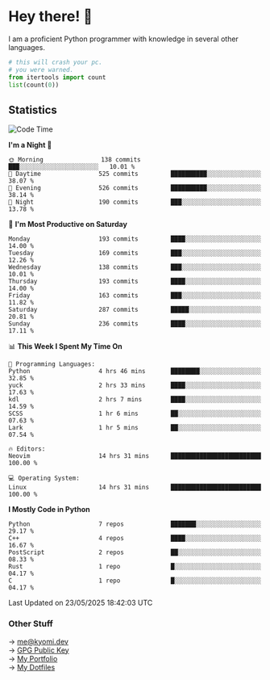 # Hey there! 👋

I am a proficient Python programmer with knowledge in several other languages.

```py
# this will crash your pc.
# you were warned.
from itertools import count
list(count(0))
```

## Statistics
<!--START_SECTION:waka-->
![Code Time](http://img.shields.io/badge/Code%20Time-1%2C801%20hrs%2054%20mins-blue)

**I'm a Night 🦉** 

```text
🌞 Morning                138 commits         ███░░░░░░░░░░░░░░░░░░░░░░   10.01 % 
🌆 Daytime                525 commits         ██████████░░░░░░░░░░░░░░░   38.07 % 
🌃 Evening                526 commits         ██████████░░░░░░░░░░░░░░░   38.14 % 
🌙 Night                  190 commits         ███░░░░░░░░░░░░░░░░░░░░░░   13.78 % 
```
📅 **I'm Most Productive on Saturday** 

```text
Monday                   193 commits         ████░░░░░░░░░░░░░░░░░░░░░   14.00 % 
Tuesday                  169 commits         ███░░░░░░░░░░░░░░░░░░░░░░   12.26 % 
Wednesday                138 commits         ███░░░░░░░░░░░░░░░░░░░░░░   10.01 % 
Thursday                 193 commits         ████░░░░░░░░░░░░░░░░░░░░░   14.00 % 
Friday                   163 commits         ███░░░░░░░░░░░░░░░░░░░░░░   11.82 % 
Saturday                 287 commits         █████░░░░░░░░░░░░░░░░░░░░   20.81 % 
Sunday                   236 commits         ████░░░░░░░░░░░░░░░░░░░░░   17.11 % 
```


📊 **This Week I Spent My Time On** 

```text
💬 Programming Languages: 
Python                   4 hrs 46 mins       ████████░░░░░░░░░░░░░░░░░   32.85 % 
yuck                     2 hrs 33 mins       ████░░░░░░░░░░░░░░░░░░░░░   17.63 % 
kdl                      2 hrs 7 mins        ████░░░░░░░░░░░░░░░░░░░░░   14.59 % 
SCSS                     1 hr 6 mins         ██░░░░░░░░░░░░░░░░░░░░░░░   07.63 % 
Lark                     1 hr 5 mins         ██░░░░░░░░░░░░░░░░░░░░░░░   07.54 % 

🔥 Editors: 
Neovim                   14 hrs 31 mins      █████████████████████████   100.00 % 

💻 Operating System: 
Linux                    14 hrs 31 mins      █████████████████████████   100.00 % 
```

**I Mostly Code in Python** 

```text
Python                   7 repos             ███████░░░░░░░░░░░░░░░░░░   29.17 % 
C++                      4 repos             ████░░░░░░░░░░░░░░░░░░░░░   16.67 % 
PostScript               2 repos             ██░░░░░░░░░░░░░░░░░░░░░░░   08.33 % 
Rust                     1 repo              █░░░░░░░░░░░░░░░░░░░░░░░░   04.17 % 
C                        1 repo              █░░░░░░░░░░░░░░░░░░░░░░░░   04.17 % 
```




 Last Updated on 23/05/2025 18:42:03 UTC
<!--END_SECTION:waka-->

### Other Stuff

→ [me@kyomi.dev](mailto:me@kyomi.dev)\
→ [GPG Public Key](https://github.com/bitterteriyaki.gpg)\
→ [My Portfolio](https://kyomi.dev)\
→ [My Dotfiles](https://github.com/bitterteriyaki/dotfiles)
